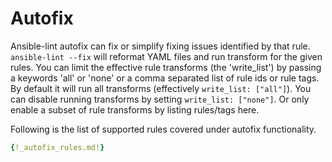 # Autofix

Ansible-lint autofix can fix or simplify fixing issues identified by that rule. `ansible-lint --fix` will reformat YAML files and run transform for the given
rules. You can limit the effective rule transforms (the 'write_list') by passing
a keywords 'all' or 'none' or a comma separated list of rule ids or rule tags.
By default it will run all transforms (effectively `write_list: ["all"]`).
You can disable running transforms by setting `write_list: ["none"]`. Or only enable a subset of rule transforms by listing rules/tags here.

Following is the list of supported rules covered under autofix functionality.

```yaml
{!_autofix_rules.md!}
```
